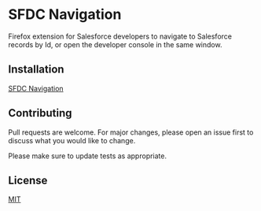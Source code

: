 # SFDC Navigation
Firefox extension for Salesforce developers to navigate to Salesforce records by Id, or open the developer console in the same window.

## Installation

[SFDC Navigation](https://addons.mozilla.org/en-US/firefox/addon/sfdc-navigation/)



## Contributing

Pull requests are welcome. For major changes, please open an issue first
to discuss what you would like to change.

Please make sure to update tests as appropriate.

## License

[MIT](https://choosealicense.com/licenses/mit/)